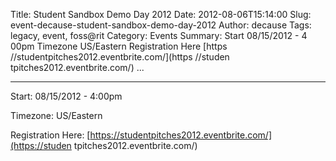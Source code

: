 Title: Student Sandbox Demo Day 2012
Date: 2012-08-06T15:14:00
Slug: event-decause-student-sandbox-demo-day-2012
Author: decause
Tags: legacy, event, foss@rit
Category: Events
Summary: Start  08/15/2012 - 4 00pm  Timezone  US/Eastern  Registration Here  [https //studentpitches2012.eventbrite.com/](https //studen tpitches2012.eventbrite.com/)   ... 

---
Start: 08/15/2012 - 4:00pm

Timezone: US/Eastern

Registration Here: [https://studentpitches2012.eventbrite.com/](https://studen
tpitches2012.eventbrite.com/)

